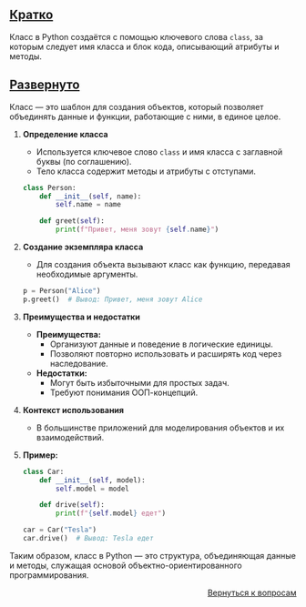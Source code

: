 ## <u>Кратко</u>

Класс в Python создаётся с помощью ключевого слова `class`, за которым следует имя класса и блок кода, описывающий
атрибуты и методы.

## <u>Развернуто</u>

Класс — это шаблон для создания объектов, который позволяет объединять данные и функции, работающие с ними, в единое
целое.

1. **Определение класса**
    - Используется ключевое слово `class` и имя класса с заглавной буквы (по соглашению).
    - Тело класса содержит методы и атрибуты с отступами.
    ```python
    class Person:
        def __init__(self, name):
            self.name = name

        def greet(self):
            print(f"Привет, меня зовут {self.name}")
    ```

2. **Создание экземпляра класса**
    - Для создания объекта вызывают класс как функцию, передавая необходимые аргументы.
    ```python
    p = Person("Alice")
    p.greet()  # Вывод: Привет, меня зовут Alice
    ```

3. **Преимущества и недостатки**
    - **Преимущества:**
        - Организуют данные и поведение в логические единицы.
        - Позволяют повторно использовать и расширять код через наследование.
    - **Недостатки:**
        - Могут быть избыточными для простых задач.
        - Требуют понимания ООП-концепций.

4. **Контекст использования**
    - В большинстве приложений для моделирования объектов и их взаимодействий.

5. **Пример:**
    ```python
    class Car:
        def __init__(self, model):
            self.model = model

        def drive(self):
            print(f"{self.model} едет")

    car = Car("Tesla")
    car.drive()  # Вывод: Tesla едет
    ```

Таким образом, класс в Python — это структура, объединяющая данные и методы, служащая основой объектно-ориентированного
программирования.

<div align="right">

[Вернуться к вопросам](../Вопросы.md)

</div>
